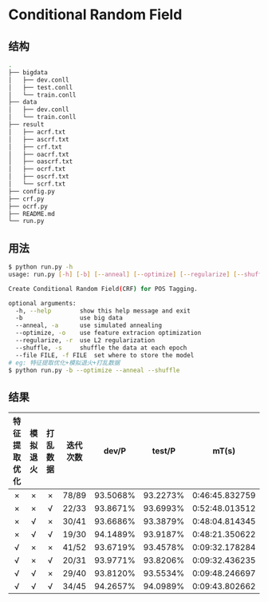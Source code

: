 # Conditional Random Field

## 结构

```sh
.
├── bigdata
│   ├── dev.conll
│   ├── test.conll
│   └── train.conll
├── data
│   ├── dev.conll
│   └── train.conll
├── result
│   ├── acrf.txt
│   ├── ascrf.txt
│   ├── crf.txt
│   ├── oacrf.txt
│   ├── oascrf.txt
│   ├── ocrf.txt
│   ├── oscrf.txt
│   └── scrf.txt
├── config.py
├── crf.py
├── ocrf.py
├── README.md
└── run.py
```

## 用法

```sh
$ python run.py -h
usage: run.py [-h] [-b] [--anneal] [--optimize] [--regularize] [--shuffle]

Create Conditional Random Field(CRF) for POS Tagging.

optional arguments:
  -h, --help        show this help message and exit
  -b                use big data
  --anneal, -a      use simulated annealing
  --optimize, -o    use feature extracion optimization
  --regularize, -r  use L2 regularization
  --shuffle, -s     shuffle the data at each epoch
  --file FILE, -f FILE  set where to store the model
# eg: 特征提取优化+模拟退火+打乱数据
$ python run.py -b --optimize --anneal --shuffle 
```

## 结果

| 特征提取优化 | 模拟退火 | 打乱数据 | 迭代次数 |  dev/P   |  test/P  |     mT(s)      |
| :----------: | :------: | :------: | :------: | :------: | :------: | :------------: |
|      ×       |    ×     |    ×     |  78/89   | 93.5068% | 93.2273% | 0:46:45.832759 |
|      ×       |    ×     |    √     |  22/33   | 93.8671% | 93.6993% | 0:52:48.013512 |
|      ×       |    √     |    ×     |  30/41   | 93.6686% | 93.3879% | 0:48:04.814345 |
|      ×       |    √     |    √     |  19/30   | 94.1489% | 93.9187% | 0:48:21.350622 |
|      √       |    ×     |    ×     |  41/52   | 93.6719% | 93.4578% | 0:09:32.178284 |
|      √       |    ×     |    √     |  20/31   | 93.9771% | 93.8206% | 0:09:32.436235 |
|      √       |    √     |    ×     |  29/40   | 93.8120% | 93.5534% | 0:09:48.246697 |
|      √       |    √     |    √     |  34/45   | 94.2657% | 94.0989% | 0:09:43.802662 |